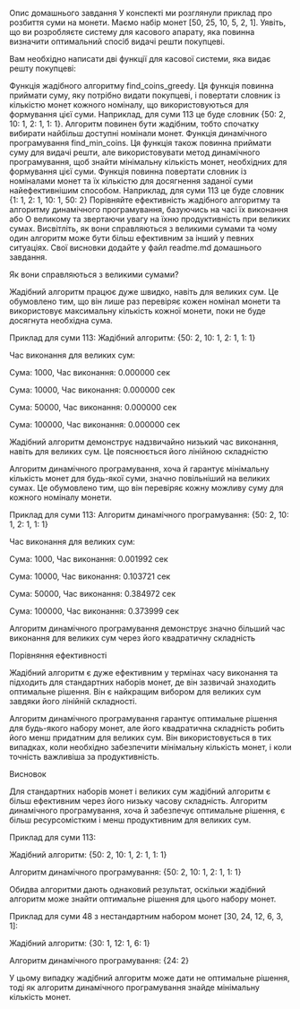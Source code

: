 Опис домашнього завдання У конспекті ми розглянули приклад про розбиття суми на
монети. Маємо набір монет [50, 25, 10, 5, 2, 1]. Уявіть, що ви розробляєте
систему для касового апарату, яка повинна визначити оптимальний спосіб видачі
решти покупцеві.

Вам необхідно написати дві функції для касової системи, яка видає решту
покупцеві:

Функція жадібного алгоритму find_coins_greedy. Ця функція повинна приймати суму,
яку потрібно видати покупцеві, і повертати словник із кількістю монет кожного
номіналу, що використовуються для формування цієї суми. Наприклад, для суми 113
це буде словник {50: 2, 10: 1, 2: 1, 1: 1}. Алгоритм повинен бути жадібним,
тобто спочатку вибирати найбільш доступні номінали монет. Функція динамічного
програмування find_min_coins. Ця функція також повинна приймати суму для видачі
решти, але використовувати метод динамічного програмування, щоб знайти
мінімальну кількість монет, необхідних для формування цієї суми. Функція повинна
повертати словник із номіналами монет та їх кількістю для досягнення заданої
суми найефективнішим способом. Наприклад, для суми 113 це буде словник {1: 1, 2:
1, 10: 1, 50: 2} Порівняйте ефективність жадібного алгоритму та алгоритму
динамічного програмування, базуючись на часі їх виконання або О великому та
звертаючи увагу на їхню продуктивність при великих сумах. Висвітліть, як вони
справляються з великими сумами та чому один алгоритм може бути більш ефективним
за інший у певних ситуаціях. Свої висновки додайте у файл readme.md домашнього
завдання.

Як вони справляються з великими сумами?

Жадібний алгоритм працює дуже швидко, навіть для великих сум. Це обумовлено тим,
що він лише раз перевіряє кожен номінал монети та використовує максимальну
кількість кожної монети, поки не буде досягнута необхідна сума.

Приклад для суми 113: Жадібний алгоритм: {50: 2, 10: 1, 2: 1, 1: 1}

Час виконання для великих сум:

Сума: 1000, Час виконання: 0.000000 сек

Сума: 10000, Час виконання: 0.000000 сек

Сума: 50000, Час виконання: 0.000000 сек

Сума: 100000, Час виконання: 0.000000 сек

Жадібний алгоритм демонструє надзвичайно низький час виконання, навіть для
великих сум. Це пояснюється його лінійною складністю

Алгоритм динамічного програмування, хоча й гарантує мінімальну кількість монет
для будь-якої суми, значно повільніший на великих сумах. Це обумовлено тим, що
він перевіряє кожну можливу суму для кожного номіналу монети.

Приклад для суми 113: Алгоритм динамічного програмування: {50: 2, 10: 1, 2: 1,
1: 1}

Час виконання для великих сум:

Сума: 1000, Час виконання: 0.001992 сек

Сума: 10000, Час виконання: 0.103721 сек

Сума: 50000, Час виконання: 0.384972 сек

Сума: 100000, Час виконання: 0.373999 сек

Алгоритм динамічного програмування демонструє значно більший час виконання для
великих сум через його квадратичну складність

Порівняння ефективності

Жадібний алгоритм є дуже ефективним у термінах часу виконання та підходить для
стандартних наборів монет, де він зазвичай знаходить оптимальне рішення. Він є
найкращим вибором для великих сум завдяки його лінійній складності.

Алгоритм динамічного програмування гарантує оптимальне рішення для будь-якого
набору монет, але його квадратична складність робить його менш придатним для
великих сум. Він використовується в тих випадках, коли необхідно забезпечити
мінімальну кількість монет, і коли точність важливіша за продуктивність.

Висновок

Для стандартних наборів монет і великих сум жадібний алгоритм є більш ефективним
через його низьку часову складність. Алгоритм динамічного програмування, хоча й
забезпечує оптимальне рішення, є більш ресурсомістким і менш продуктивним для
великих сум.

Приклад для суми 113:

Жадібний алгоритм: {50: 2, 10: 1, 2: 1, 1: 1}

Алгоритм динамічного програмування: {50: 2, 10: 1, 2: 1, 1: 1}

Обидва алгоритми дають однаковий результат, оскільки жадібний алгоритм може
знайти оптимальне рішення для цього набору монет.

Приклад для суми 48 з нестандартним набором монет [30, 24, 12, 6, 3, 1]:

Жадібний алгоритм: {30: 1, 12: 1, 6: 1}

Алгоритм динамічного програмування: {24: 2}

У цьому випадку жадібний алгоритм може дати не оптимальне рішення, тоді як
алгоритм динамічного програмування знайде мінімальну кількість монет.
